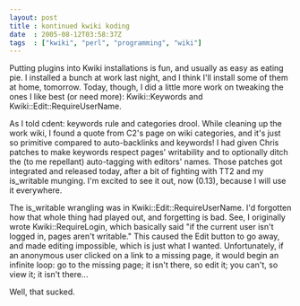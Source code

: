 ```yaml
---
layout: post
title : kontinued kwiki koding
date  : 2005-08-12T03:58:37Z
tags  : ["kwiki", "perl", "programming", "wiki"]
---
```

Putting plugins into Kwiki installations is fun, and usually as easy as eating pie.  I installed a bunch at work last night, and I think I'll install some of them at home, tomorrow.  Today, though, I did a little more work on tweaking the ones I like best (or need more): Kwiki::Keywords and Kwiki::Edit::RequireUserName.

As I told cdent: keywords rule and categories drool.  While cleaning up the work wiki, I found a quote from C2's page on wiki categories, and it's just so primitive compared to auto-backlinks and keywords!  I had given Chris patches to make keywords respect pages' writability and to optionally ditch the (to me repellant) auto-tagging with editors' names.  Those patches got integrated and released today, after a bit of fighting with TT2 and my is_writable munging. I'm excited to see it out, now (0.13), because I will use it everywhere.

The is_writable wrangling was in Kwiki::Edit::RequireUserName.  I'd forgotten how that whole thing had played out, and forgetting is bad.  See, I originally wrote Kwiki::RequireLogin, which basically said "if the current user isn't logged in, pages aren't writable."  This caused the Edit button to go away, and made editing impossible, which is just what I wanted.  Unfortunately, if an anonymous user clicked on a link to a missing page, it would begin an infinite loop: go to the missing page; it isn't there, so edit it; you can't, so view it; it isn't there...

Well, that sucked.
